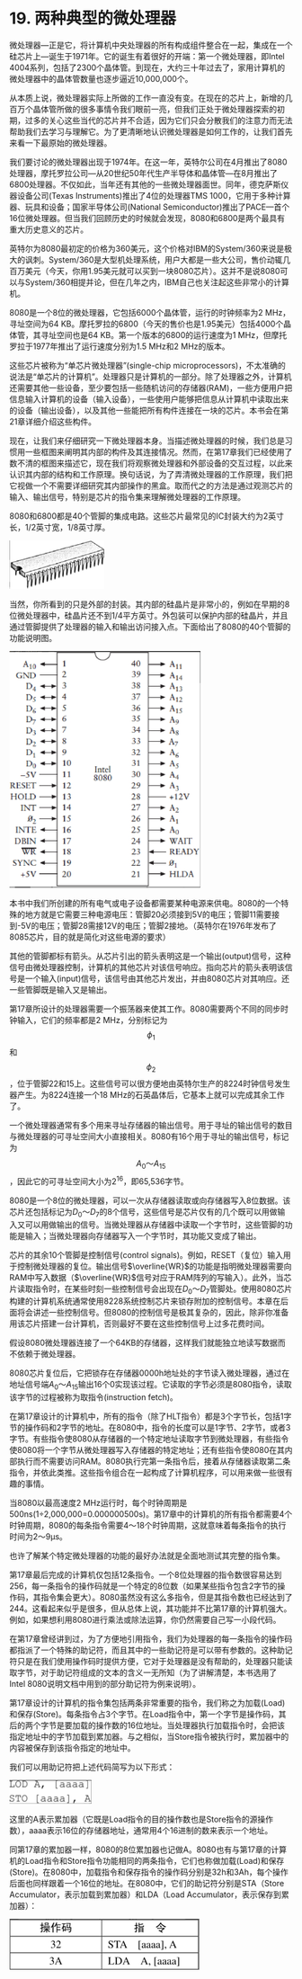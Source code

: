 # 19. 两种典型的微处理器

微处理器—正是它，将计算机中央处理器的所有构成组件整合在一起，集成在一个硅芯片上—诞生于1971年。它的诞生有着很好的开端：第一个微处理器，即Intel 4004系列，包括了2300个晶体管。到现在，大约三十年过去了，家用计算机的微处理器中的晶体管数量也逐步逼近10,000,000个。

从本质上说，微处理器实际上所做的工作一直没有变。在现在的芯片上，新增的几百万个晶体管所做的很多事情令我们眼前一亮，但我们正处于微处理器探索的初期，过多的关心这些当代的芯片并不合适，因为它们只会分散我们的注意力而无法帮助我们去学习与理解它。为了更清晰地认识微处理器是如何工作的，让我们首先来看一下最原始的微处理器。

我们要讨论的微处理器出现于1974年。在这一年，英特尔公司在4月推出了8080处理器，摩托罗拉公司—从20世纪50年代生产半导体和晶体管—在8月推出了6800处理器。不仅如此，当年还有其他的一些微处理器面世。同年，德克萨斯仪器设备公司(Texas Instruments)推出了4位的处理器TMS 1000，它用于多种计算器、玩具和设备；国家半导体公司(National Semiconductor)推出了PACE—首个16位微处理器。但当我们回顾历史的时候就会发现，8080和6800是两个最具有重大历史意义的芯片。

英特尔为8080最初定的价格为360美元，这个价格对IBM的System/360来说是极大的讽刺。System/360是大型机处理系统，用户大都是一些大公司，售价动辄几百万美元（今天，你用1.95美元就可以买到一块8080芯片）。这并不是说8080可以与System/360相提并论，但在几年之内，IBM自己也关注起这些非常小的计算机。

8080是一个8位的微处理器，它包括6000个晶体管，运行的时钟频率为2 MHz，寻址空间为64 KB。摩托罗拉的6800（今天的售价也是1.95美元）包括4000个晶体管，其寻址空间也是64 KB。第一个版本的6800的运行速度为1 MHz，但摩托罗拉于1977年推出了运行速度分别为1.5 MHz和2 MHz的版本。

这些芯片被称为“单芯片微处理器”(single-chip microprocessors)，不太准确的说法是“单芯片的计算机”。处理器只是计算机的一部分。除了处理器之外，计算机还需要其他一些设备，至少要包括一些随机访问的存储器(RAM)，一些方便用户把信息输入计算机的设备（输入设备），一些使用户能够把信息从计算机中读取出来的设备（输出设备），以及其他一些能把所有构件连接在一块的芯片。本书会在第21章详细介绍这些构件。

现在，让我们来仔细研究一下微处理器本身。当描述微处理器的时候，我们总是习惯用一些框图来阐明其内部的构件及其连接情况。然而，在第17章我们已经使用了数不清的框图来描述它，现在我们将观察微处理器和外部设备的交互过程，以此来认识其内部的结构和工作原理。换句话说，为了弄清微处理器的工作原理，我们把它视做一个不需要详细研究其内部操作的黑盒。取而代之的方法是通过观测芯片的输入、输出信号，特别是芯片的指令集来理解微处理器的工作原理。

8080和6800都是40个管脚的集成电路。这些芯片最常见的IC封装大约为2英寸长，1/2英寸宽，1/8英寸厚。

<img src="image/image-20241210182448438.png" alt="image-20241210182448438" style="zoom:33%;" />

当然，你所看到的只是外部的封装。其内部的硅晶片是非常小的，例如在早期的8位微处理器中，硅晶片还不到1/4平方英寸。外包装可以保护内部的硅晶片，并且通过管脚提供了处理器的输入和输出访问接入点。下面给出了8080的40个管脚的功能说明图。

<img src="image/image-20241210182511270.png" alt="image-20241210182511270" style="zoom: 50%;" />

本书中我们所创建的所有电气或电子设备都需要某种电源来供电。8080的一个特殊的地方就是它需要三种电源电压：管脚20必须接到5V的电压；管脚11需要接到-5V的电压；管脚28需接12V的电压；管脚2接地。（英特尔在1976年发布了8085芯片，目的就是简化对这些电源的要求）

其他的管脚都标有箭头。从芯片引出的箭头表明这是一个输出(output)信号，这种信号由微处理器控制，计算机的其他芯片对该信号响应。指向芯片的箭头表明该信号是一个输入(input)信号，该信号由其他芯片发出，并由8080芯片对其响应。还一些管脚既是输入又是输出。

第17章所设计的处理器需要一个振荡器来使其工作。8080需要两个不同的同步时钟输入，它们的频率都是2 MHz，分别标记为$$\phi_1$$和$$\phi_2$$，位于管脚22和15上。这些信号可以很方便地由英特尔生产的8224时钟信号发生器产生。为8224连接一个18 MHz的石英晶体后，它基本上就可以完成其余工作了。

一个微处理器通常有多个用来寻址存储器的输出信号。用于寻址的输出信号的数目与微处理器的可寻址空间大小直接相关。8080有16个用于寻址的输出信号，标记为$$A_0～A_{15}$$，因此它的可寻址空间大小为$2^{16}$，即65,536字节。

8080是一个8位的微处理器，可以一次从存储器读取或向存储器写入8位数据。该芯片还包括标记为$D_0$～$D_7$的8个信号，这些信号是芯片仅有的几个既可以用做输入又可以用做输出的信号。当微处理器从存储器中读取一个字节时，这些管脚的功能是输入；当微处理器向存储器写入一个字节时，其功能又变成了输出。

芯片的其余10个管脚是控制信号(control signals)。例如，RESET（复位）输入用于控制微处理器的复位。输出信号$\overline{WR}$的功能是指明微处理器需要向RAM中写入数据（$\overline{WR}$信号对应于RAM阵列的写输入）。此外，当芯片读取指令时，在某些时刻一些控制信号会出现在$D_0$～$D_7$管脚处。使用8080芯片构建的计算机系统通常使用8228系统控制芯片来锁存附加的控制信号。本章在后面将会讲述一些控制信号。但8080的控制信号是极其复杂的，因此，除非你准备用该芯片搭建一台计算机，否则最好不要在这些控制信号上过多花费时间。

假设8080微处理器连接了一个64KB的存储器，这样我们就能独立地读写数据而不依赖于微处理器。

8080芯片复位后，它把锁存在存储器0000h地址处的字节读入微处理器，通过在地址信号端$A_0$～$A_{15}$输出16个0实现该过程。它读取的字节必须是8080指令，读取该字节的过程被称为取指令(instruction fetch)。

在第17章设计的计算机中，所有的指令（除了HLT指令）都是3个字节长，包括1字节的操作码和2字节的地址。在8080中，指令的长度可以是1字节、2字节，或者3字节。有些指令使8080从存储器的一个特定地址读取字节到微处理器，有些指令使8080将一个字节从微处理器写入存储器的特定地址；还有些指令使8080在其内部执行而不需要访问RAM。8080执行完第一条指令后，接着从存储器读取第二条指令，并依此类推。这些指令组合在一起构成了计算机程序，可以用来做一些很有趣的事情。

当8080以最高速度2 MHz运行时，每个时钟周期是500ns(1÷2,000,000=0.000000500s)。第17章中的计算机的所有指令都需要4个时钟周期，8080的每条指令需要4～18个时钟周期，这就意味着每条指令的执行时间为2～9μs。

也许了解某个特定微处理器的功能的最好办法就是全面地测试其完整的指令集。

第17章最后完成的计算机仅包括12条指令。一个8位处理器的指令数很容易达到256，每一条指令的操作码就是一个特定的8位数（如果某些指令包含2字节的操作码，其指令集会更大）。8080虽然没有这么多指令，但是其指令数也已经达到了244。这看起来似乎是很多，但从总体上说，其功能并不比第17章的计算机强大。例如，如果想利用8080进行乘法或除法运算，你仍然需要自己写一小段代码。

在第17章曾经讲到过，为了方便地引用指令，我们为处理器的每一条指令的操作码都指派了一个特殊的助记符，而且其中的一些助记符是可以带有参数的。这种助记符只是在我们使用操作码时提供方便，它对于处理器是没有帮助的，处理器只能读取字节，对于助记符组成的文本的含义一无所知（为了讲解清楚，本书选用了Intel 8080说明文档中用到的部分助记符为例来说明）。

第17章设计的计算机的指令集包括两条非常重要的指令，我们称之为加载(Load)和保存(Store)。每条指令占3个字节。在Load指令中，第一个字节是操作码，其后的两个字节是要加载的操作数的16位地址。当处理器执行加载指令时，会把该指定地址中的字节加载到累加器。与之相似，当Store指令被执行时，累加器中的内容被保存到该指令指定的地址中。

我们可以用助记符把上述代码简写为以下形式：

<img src="image/image-20241211071508368.png" alt="image-20241211071508368" style="zoom:33%;" />

这里的A表示累加器（它既是Load指令的目的操作数也是Store指令的源操作数），aaaa表示16位的存储器地址，通常用4个16进制的数来表示一个地址。

同第17章的累加器一样，8080的8位累加器也记做A。8080也有与第17章的计算机的Load指令和Store指令功能相同的两条指令，它们也称做加载(Load)和保存(Store)。在8080中，加载指令和保存指令的操作码分别是32h和3Ah，每个操作后面也同样跟着一个16位的地址。在8080中，它们的助记符分别是STA（Store Accumulator，表示加载到累加器）和LDA（Load Accumulator，表示保存到累加器）：

<img src="image/image-20241211071534929.png" alt="image-20241211071534929" style="zoom:33%;" />



































